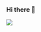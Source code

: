 ### Hi there 👋


  <p>

  <a href="https://github.com/shenweichen">

  <img src="https://github-readme-stats.vercel.app/api?username=DA-southampton&show_icons=true&theme=default&hide=contribs,issues" />

  </a>
  
  </p>






<!--
**DA-southampton/DA-southampton** is a ✨ _special_ ✨ repository because its `README.md` (this file) appears on your GitHub profile.

Here are some ideas to get you started:

- 🔭 I’m currently working on ...
- 🌱 I’m currently learning ...
- 👯 I’m looking to collaborate on ...
- 🤔 I’m looking for help with ...
- 💬 Ask me about ...
- 📫 How to reach me: ...
- 😄 Pronouns: ...
- ⚡ Fun fact: ...
-->
